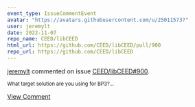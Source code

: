 ```yaml
---
event_type: IssueCommentEvent
avatar: "https://avatars.githubusercontent.com/u/25011573?"
user: jeremylt
date: 2022-11-07
repo_name: CEED/libCEED
html_url: https://github.com/CEED/libCEED/pull/900
repo_url: https://github.com/CEED/libCEED
---
```


<a href='https://github.com/jeremylt' target='_blank'>jeremylt</a> commented on issue <a href='https://github.com/CEED/libCEED/pull/900' target='_blank'>CEED/libCEED#900</a>.

<small>What target solution are you using for BP3?...</small>

<a href='https://github.com/CEED/libCEED/pull/900' target='_blank'>View Comment</a>
